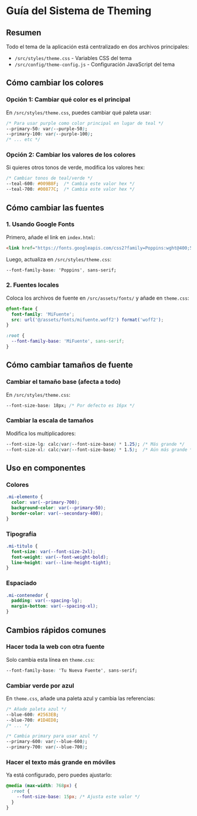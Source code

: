 # Guía del Sistema de Theming

## Resumen
Todo el tema de la aplicación está centralizado en dos archivos principales:
- `/src/styles/theme.css` - Variables CSS del tema
- `/src/config/theme-config.js` - Configuración JavaScript del tema

## Cómo cambiar los colores

### Opción 1: Cambiar qué color es el principal
En `/src/styles/theme.css`, puedes cambiar qué paleta usar:

```css
/* Para usar purple como color principal en lugar de teal */
--primary-50: var(--purple-50);
--primary-100: var(--purple-100);
/* ... etc */
```

### Opción 2: Cambiar los valores de los colores
Si quieres otros tonos de verde, modifica los valores hex:

```css
/* Cambiar tonos de teal/verde */
--teal-600: #009B8F;  /* Cambia este valor hex */
--teal-700: #00877C;  /* Cambia este valor hex */
```

## Cómo cambiar las fuentes

### 1. Usando Google Fonts
Primero, añade el link en `index.html`:

```html
<link href="https://fonts.googleapis.com/css2?family=Poppins:wght@400;500;600;700&display=swap" rel="stylesheet">
```

Luego, actualiza en `/src/styles/theme.css`:

```css
--font-family-base: 'Poppins', sans-serif;
```

### 2. Fuentes locales
Coloca los archivos de fuente en `/src/assets/fonts/` y añade en `theme.css`:

```css
@font-face {
  font-family: 'MiFuente';
  src: url('@/assets/fonts/mifuente.woff2') format('woff2');
}

:root {
  --font-family-base: 'MiFuente', sans-serif;
}
```

## Cómo cambiar tamaños de fuente

### Cambiar el tamaño base (afecta a todo)
En `/src/styles/theme.css`:

```css
--font-size-base: 18px; /* Por defecto es 16px */
```

### Cambiar la escala de tamaños
Modifica los multiplicadores:

```css
--font-size-lg: calc(var(--font-size-base) * 1.25); /* Más grande */
--font-size-xl: calc(var(--font-size-base) * 1.5);  /* Aún más grande */
```

## Uso en componentes

### Colores
```css
.mi-elemento {
  color: var(--primary-700);
  background-color: var(--primary-50);
  border-color: var(--secondary-400);
}
```

### Tipografía
```css
.mi-titulo {
  font-size: var(--font-size-2xl);
  font-weight: var(--font-weight-bold);
  line-height: var(--line-height-tight);
}
```

### Espaciado
```css
.mi-contenedor {
  padding: var(--spacing-lg);
  margin-bottom: var(--spacing-xl);
}
```

## Cambios rápidos comunes

### Hacer toda la web con otra fuente
Solo cambia esta línea en `theme.css`:
```css
--font-family-base: 'Tu Nueva Fuente', sans-serif;
```

### Cambiar verde por azul
En `theme.css`, añade una paleta azul y cambia las referencias:
```css
/* Añade paleta azul */
--blue-600: #2563EB;
--blue-700: #1D4ED8;
/* ... */

/* Cambia primary para usar azul */
--primary-600: var(--blue-600);
--primary-700: var(--blue-700);
```

### Hacer el texto más grande en móviles
Ya está configurado, pero puedes ajustarlo:
```css
@media (max-width: 768px) {
  :root {
    --font-size-base: 15px; /* Ajusta este valor */
  }
}
```